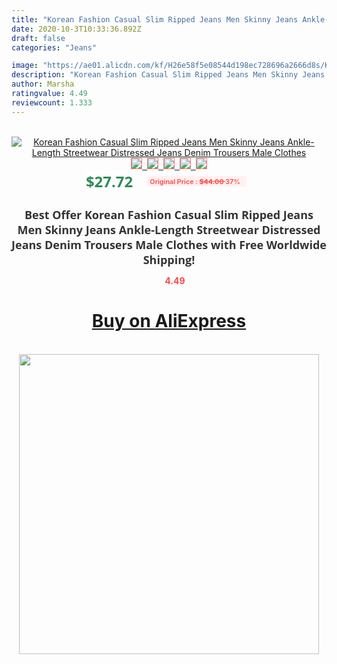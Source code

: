 ```yaml
---
title: "Korean Fashion Casual Slim Ripped Jeans Men Skinny Jeans Ankle-Length Streetwear Distressed Jeans Denim Trousers Male Clothes"
date: 2020-10-3T10:33:36.892Z
draft: false
categories: "Jeans"

image: "https://ae01.alicdn.com/kf/H26e58f5e08544d198ec728696a2666d8s/Korean-Fashion-Casual-Slim-Ripped-Jeans-Men-Skinny-Jeans-Ankle-Length-Streetwear-Distressed-Jeans-Denim-Trousers.jpg"
description: "Korean Fashion Casual Slim Ripped Jeans Men Skinny Jeans Ankle-Length Streetwear Distressed Jeans Denim Trousers Male Clothes"
author: Marsha
ratingvalue: 4.49
reviewcount: 1.333
---
```

<br>
<div style="text-align: center;">
<a href="https://s.click.aliexpress.com/e/_AaRNH3" target="_blank" rel="nofollow noopener noreferrer"><img alt="Korean Fashion Casual Slim Ripped Jeans Men Skinny Jeans Ankle-Length Streetwear Distressed Jeans Denim Trousers Male Clothes" class="magnifier-image" src="https://ae01.alicdn.com/kf/H26e58f5e08544d198ec728696a2666d8s/Korean-Fashion-Casual-Slim-Ripped-Jeans-Men-Skinny-Jeans-Ankle-Length-Streetwear-Distressed-Jeans-Denim-Trousers.jpg_640x640.jpg">
<br>
<img style="border:1px solid salmon" src="https://ae01.alicdn.com/kf/H26e58f5e08544d198ec728696a2666d8s/Korean-Fashion-Casual-Slim-Ripped-Jeans-Men-Skinny-Jeans-Ankle-Length-Streetwear-Distressed-Jeans-Denim-Trousers.jpg_120x120.jpg">&nbsp;&nbsp;<img style="border:1px solid salmon" src="https://ae01.alicdn.com/kf/Hcd665db08a224a6d8c3cf88c05206310i/Korean-Fashion-Casual-Slim-Ripped-Jeans-Men-Skinny-Jeans-Ankle-Length-Streetwear-Distressed-Jeans-Denim-Trousers.jpg_120x120.jpg">&nbsp;&nbsp;<img style="border:1px solid salmon" src="https://ae01.alicdn.com/kf/Hf733613312a840b0a24a3139ad87a4ecI/Korean-Fashion-Casual-Slim-Ripped-Jeans-Men-Skinny-Jeans-Ankle-Length-Streetwear-Distressed-Jeans-Denim-Trousers.jpg_120x120.jpg">&nbsp;&nbsp;<img style="border:1px solid salmon" src="https://ae01.alicdn.com/kf/H6a5f9af85d0a47abbfc8b5d75f5635fbx/Korean-Fashion-Casual-Slim-Ripped-Jeans-Men-Skinny-Jeans-Ankle-Length-Streetwear-Distressed-Jeans-Denim-Trousers.jpg_120x120.jpg">&nbsp;&nbsp;<img style="border:1px solid salmon" src="https://ae01.alicdn.com/kf/H3f0e25651f014dc4a2d3f5e84fed7540E/Korean-Fashion-Casual-Slim-Ripped-Jeans-Men-Skinny-Jeans-Ankle-Length-Streetwear-Distressed-Jeans-Denim-Trousers.jpg_120x120.jpg"></a></div><br0>
<div style="text-align: center;"><span style="background-color: white; border: 0px; box-sizing: border-box; color: seagreen; display: inline-block; font-family: &quot;open sans&quot; , &quot;arial&quot; , &quot;helvetica&quot; , sans-serif , &quot;heiti&quot;; font-size: 24px; font-stretch: inherit; font-weight: 700; line-height: inherit; margin: 0px 10px 0px 0px; padding: 0px; vertical-align: middle;">$27.72 </span>
<span style="background: rgb(255 , 241 , 241); border-radius: 3px; border: 0px; box-sizing: border-box; color: #ff4747; display: inline-block; font-family: inherit; font-size: 12px; font-stretch: inherit; font-style: inherit; font-variant: inherit; font-weight: 600; line-height: inherit; margin: 0px; padding: 2px 5px; transform: scale(0.9); vertical-align: middle;">Original Price : <b style="text-decoration: line-through;">$44.00 </b> 37%&nbsp;&nbsp;</span></div>
<h1 style="color: #333333; display: inline-block; font-family: &quot;open sans&quot; , &quot;arial&quot; , &quot;helvetica&quot; , sans-serif , &quot;heiti&quot;; font-size: 18px; font-stretch: inherit; font-weight: 700; text-align: center;">Best Offer Korean Fashion Casual Slim Ripped Jeans Men Skinny Jeans Ankle-Length Streetwear Distressed Jeans Denim Trousers Male Clothes with Free Worldwide Shipping!</h1>
<div style="color: #ff4747; text-align: center;">
<img src="https://4.bp.blogspot.com/-M0ZcTcb-5uY/XleCXlxnR4I/AAAAAAAAAEc/OrjgMkXV1oMQFaCRZj5HQwOCBcu3w1FegCPcBGAYYCw/s1600/star.png" style="height: 15px;">&nbsp;<b>4.49</b></div>
<div class="button_cont" align="center"><a class="buynow_a" href="https://s.click.aliexpress.com/e/_AaRNH3" target="_blank" rel="nofollow noopener noreferrer"><H1>Buy on AliExpress</H1></a></div><br>
<div class="separator" style="clear: both; text-align: center;">
<img src="https://lh3.googleusercontent.com/-pTy5HemUv9M/XlePHvY0dAI/AAAAAAAAAE4/0nX5iRUoIWY8eMW9Dpxeirr157OZliDIgCLcBGAsYHQ/s1600/badge.gif" width="480">
</div>
